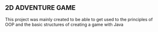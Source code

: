 ## 2D ADVENTURE GAME

This project was mainly created to be able to get used to the principles of OOP and the basic structures of creating a game with Java


